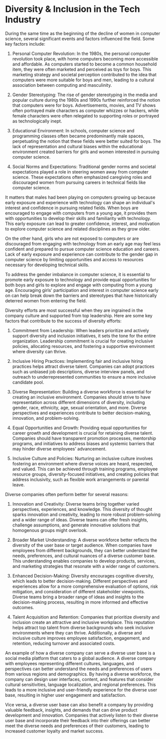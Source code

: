 # Diversity & Inclusion in the Tech Industry

During the same time as the beginning of the decline of women in computer science, several significant events and factors influenced the field. Some key factors include:

1. Personal Computer Revolution: In the 1980s, the personal computer revolution took place, with home computers becoming more accessible and affordable. As computers started to become a common household item, they were often marketed and perceived as toys for boys. This marketing strategy and societal perception contributed to the idea that computers were more suitable for boys and men, leading to a cultural association between computing and masculinity.

2. Gender Stereotyping: The rise of gender stereotyping in the media and popular culture during the 1980s and 1990s further reinforced the notion that computers were for boys. Advertisements, movies, and TV shows often portrayed male characters as computer whizzes or hackers, while female characters were often relegated to supporting roles or portrayed as technologically inept.

3. Educational Environment: In schools, computer science and programming classes often became predominantly male spaces, perpetuating the notion that these fields were better suited for boys. The lack of representation and cultural biases within the educational environment created barriers for girls and women interested in pursuing computer science.

4. Social Norms and Expectations: Traditional gender norms and societal expectations played a role in steering women away from computer science. These expectations often emphasized caregiving roles and discouraged women from pursuing careers in technical fields like computer science.

It matters that males had been playing on computers growing up because early exposure and experience with technology can shape an individual's interest and confidence in pursuing related fields. When boys are encouraged to engage with computers from a young age, it provides them with opportunities to develop their skills and familiarity with technology. This early exposure can lead to greater confidence, interest, and motivation to explore computer science and related disciplines as they grow older.

On the other hand, girls who are not exposed to computers or are discouraged from engaging with technology from an early age may feel less confident and prepared to pursue computer science education and careers. Lack of early exposure and experience can contribute to the gender gap in computer science by limiting opportunities and access to resources necessary for developing technical skills.

To address the gender imbalance in computer science, it is essential to promote early exposure to technology and provide equal opportunities for both boys and girls to explore and engage with computing from a young age. Encouraging girls' participation and interest in computer science early on can help break down the barriers and stereotypes that have historically deterred women from entering the field.

Diversity efforts are most successful when they are ingrained in the company culture and supported from top leadership. Here are some key factors that contribute to the success of diversity efforts:

1. Commitment from Leadership: When leaders prioritize and actively support diversity and inclusion initiatives, it sets the tone for the entire organization. Leadership commitment is crucial for creating inclusive policies, allocating resources, and fostering a supportive environment where diversity can thrive.

2. Inclusive Hiring Practices: Implementing fair and inclusive hiring practices helps attract diverse talent. Companies can adopt practices such as unbiased job descriptions, diverse interview panels, and outreach to underrepresented communities to ensure a more inclusive candidate pool.

3. Diverse Representation: Building a diverse workforce is essential for creating an inclusive environment. Companies should strive to have representation across different dimensions of diversity, including gender, race, ethnicity, age, sexual orientation, and more. Diverse perspectives and experiences contribute to better decision-making, innovation, and problem-solving.

4. Equal Opportunities and Growth: Providing equal opportunities for career growth and development is crucial for retaining diverse talent. Companies should have transparent promotion processes, mentorship programs, and initiatives to address biases and systemic barriers that may hinder diverse employees' advancement.

5. Inclusive Culture and Policies: Nurturing an inclusive culture involves fostering an environment where diverse voices are heard, respected, and valued. This can be achieved through training programs, employee resource groups, diversity-focused initiatives, and creating policies that address inclusivity, such as flexible work arrangements or parental leave.

Diverse companies often perform better for several reasons:

1. Innovation and Creativity: Diverse teams bring together varied perspectives, experiences, and knowledge. This diversity of thought sparks innovation and creativity, leading to more robust problem-solving and a wider range of ideas. Diverse teams can offer fresh insights, challenge assumptions, and generate innovative solutions that homogenous groups might overlook.

2. Broader Market Understanding: A diverse workforce better reflects the diversity of the user base or target audience. When companies have employees from different backgrounds, they can better understand the needs, preferences, and cultural nuances of a diverse customer base. This understanding enables companies to develop products, services, and marketing strategies that resonate with a wider range of customers.

3. Enhanced Decision-Making: Diversity encourages cognitive diversity, which leads to better decision-making. Different perspectives and experiences allow for a more comprehensive evaluation of options, risk mitigation, and consideration of different stakeholder viewpoints. Diverse teams bring a broader range of ideas and insights to the decision-making process, resulting in more informed and effective outcomes.

4. Talent Acquisition and Retention: Companies that prioritize diversity and inclusion create an attractive and inclusive workplace. This reputation helps attract top talent from diverse backgrounds who seek inclusive environments where they can thrive. Additionally, a diverse and inclusive culture improves employee satisfaction, engagement, and retention, reducing turnover and associated costs.

An example of how a diverse company can serve a diverse user base is a social media platform that caters to a global audience. A diverse company with employees representing different cultures, languages, and perspectives can better understand the needs and preferences of users from various regions and demographics. By having a diverse workforce, the company can design user interfaces, content, and features that consider cultural sensitivities, language localization, and regional preferences. This leads to a more inclusive and user-friendly experience for the diverse user base, resulting in higher user engagement and satisfaction.

Vice versa, a diverse user base can also benefit a company by providing valuable feedback, insights, and demands that can drive product development and innovation. Companies that actively listen to their diverse user base and incorporate their feedback into their offerings can better meet the diverse needs and preferences of their customers, leading to increased customer loyalty and market success.
